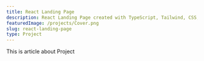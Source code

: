 ```yaml
---
title: React Landing Page
description: React Landing Page created with TypeScript, Tailwind, CSS, HTML
featuredImage: /projects/Cover.png
slug: react-landing-page
type: Project
---
```


This is article about Project